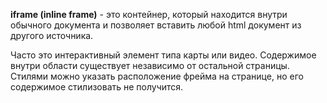 **iframe (inline frame)** - это контейнер, который находится внутри обычного документа и позволяет вставить любой html документ из другого источника.

Часто это интерактивный элемент типа карты или видео. Содержимое внутри области существует независимо от остальной страницы. Стилями можно указать расположение фрейма на странице, но его содержимое стилизовать не получится.